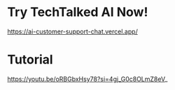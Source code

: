 # Try TechTalked AI Now!
https://ai-customer-support-chat.vercel.app/

# Tutorial
https://youtu.be/oRBGbxHsy78?si=4gj_G0c8OLmZ8eV_
